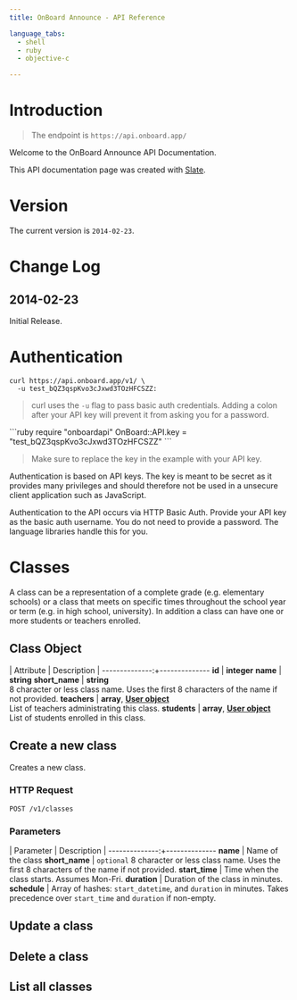 ```yaml
---
title: OnBoard Announce - API Reference

language_tabs:
  - shell
  - ruby
  - objective-c

---
```


# Introduction
> The endpoint is `https://api.onboard.app/`

Welcome to the OnBoard Announce API Documentation.

This API documentation page was created with [Slate](http://github.com/tripit/slate).

# Version
The current version is `2014-02-23`.

# Change Log
## 2014-02-23
Initial Release.

# Authentication

```shell
curl https://api.onboard.app/v1/ \
  -u test_bQZ3qspKvo3cJxwd3TOzHFCSZZ:
```
<blockquote>
  <p class="highlight shell">
    curl uses the <code>-u</code> flag to pass basic auth credentials.
    Adding a colon after your API key will prevent it from asking you for a password.
  </p>
</blockquote>
```ruby
require "onboardapi"
OnBoard::API.key = "test_bQZ3qspKvo3cJxwd3TOzHFCSZZ"
```

> Make sure to replace the key in the example with your API key.

Authentication is based on API keys. The key is meant to be secret as it provides many privileges and should therefore not be used in a unsecure client application such as JavaScript.

Authentication to the API occurs via HTTP Basic Auth. Provide your API key as the basic auth username. You do not need to provide a password. The language libraries handle this for you.

# Classes
A class can be a representation of a complete grade (e.g. elementary schools) or a class that meets on specific times throughout the school year or term (e.g. in high school, university). In addition a class can have one or more students or teachers enrolled.

## Class Object
| Attribute    | Description |
--------------:+--------------
__id__         | __integer__
__name__       | __string__
__short_name__ | __string__<br>8 character or less class name. Uses the first 8 characters of the name if not provided.
__teachers__   | __array__, __[User object](#user-object)__<br>List of teachers administrating this class.
__students__   | __array__, __[User object](#user-object)__<br>List of students enrolled in this class.

## Create a new class
Creates a new class.

### HTTP Request
`POST /v1/classes`

### Parameters
| Parameter    | Description |
--------------:+--------------
__name__       | Name of the class
__short_name__ | `optional` 8 character or less class name. Uses the first 8 characters of the name if not provided.
__start_time__ | Time when the class starts. Assumes Mon-Fri.
__duration__   | Duration of the class in minutes.
__schedule__   | Array of hashes: `start_datetime`, and `duration` in minutes. Takes precedence over `start_time` and `duration` if non-empty.

## Update a class
## Delete a class
## List all classes
